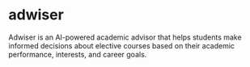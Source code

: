 # adwiser
Adwiser is an AI-powered academic advisor that helps students make informed decisions about elective courses based on their academic performance, interests, and career goals.

